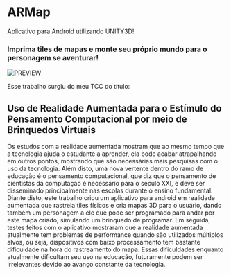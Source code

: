 # ARMap

Aplicativo para Android utilizando UNITY3D!
### Imprima tiles de mapas e monte seu próprio mundo para o personagem se aventurar!

![PREVIEW](https://user-images.githubusercontent.com/8836540/123887526-0cb46400-d928-11eb-8833-3809014cae1e.jpg)



Esse trabalho surgiu do meu TCC do título:

## Uso de Realidade Aumentada para o Estímulo do Pensamento Computacional por meio de Brinquedos Virtuais

Os estudos com a realidade aumentada mostram que ao mesmo tempo que a tecnologia ajuda o estudante a aprender, ela pode acabar atrapalhando em outros pontos, mostrando que são necessárias mais pesquisas com o uso da tecnologia. Além disto, uma nova vertente dentro do ramo de educação é o pensamento computacional, que diz que o pensamento de cientistas da computação é necessário para o século XXI, e deve ser disseminado principalmente nas escolas durante o ensino fundamental. Diante disto, este trabalho criou um aplicativo para android em realidade aumentada que rastreia tiles físicos e cria mapas 3D para o usuário, dando também um personagem a ele que pode ser programado para andar por este mapa criado, simulando um brinquedo de programar. Em seguida, testes feitos com o aplicativo mostraram que a realidade aumentada atualmente tem problemas de performance quando são utilizados múltiplos alvos, ou seja, dispositivos com baixo processamento tem bastante dificuldade na hora do rastreamento do mapa. Essas dificuldades enquanto atualmente dificultam seu uso na educação, futuramente podem ser irrelevantes devido ao avanço constante da tecnologia.
